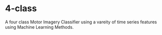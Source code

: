 # 4-class

A four class Motor Imagery Classifier using a vareity of time series features using Machine Learning Methods.
